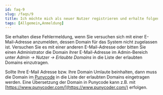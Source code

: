 ```yaml
---
id: faq-9
slug: /faqs/9
title: Ich möchte mich als neuer Nutzer registrieren und erhalte folgende Fehlermeldung Domain is invalid. Was bedeutet das
tags: [Allgemein,Anmeldung]
---
```

Sie erhalten diese Fehlermeldung, wenn Sie versuchen sich mit einer E-Mail-Adresse anzumelden, dessen Domain für das System nicht zugelassen ist. Versuchen Sie es mit einer anderen E-Mail-Adresse oder bitten Sie einen Administrator die Domain ihrer E-Mail-Adresse im Admin-Bereich unter *Admin -> Nutzer -> Erlaubte Domains* in die Liste der erlaubten Domains einzutragen. 

Sollte Ihre E-Mail Adresse bzw. Ihre Domain Umlaute beinhalten, dann muss die Domain im [Punycode](https://de.wikipedia.org/wiki/Punycode) in die Liste der erlaubten Domains eingetragen werden. Eine Übersetzung der Domain in Punycode kann z.B. mit [https://www.punycoder.com/](https://www.punycoder.com/) erfolgen.